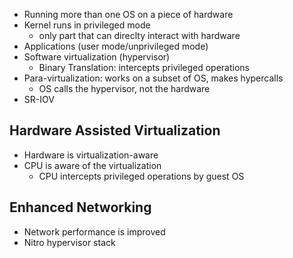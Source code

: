 - Running more than one OS on a piece of hardware
- Kernel runs in privileged mode
	- only part that can direclty interact with hardware
- Applications (user mode/unprivileged mode)
- Software virtualization (hypervisor)
	- Binary Translation: intercepts privileged operations
- Para-virtualization: works on a subset of OS, makes hypercalls
	- OS calls the hypervisor, not the hardware
- SR-IOV

## Hardware Assisted Virtualization

- Hardware is virtualization-aware
- CPU is aware of the virtualization
	- CPU intercepts privileged operations by guest OS

## Enhanced Networking

- Network performance is improved 
- Nitro hypervisor stack
